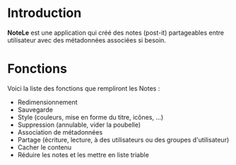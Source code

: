 # Introduction #

**NoteLe** est une application qui créé des notes (post-it) partageables entre utilisateur avec des métadonnées associées si besoin.

# Fonctions #

Voici la liste des fonctions que rempliront les Notes :
  * Redimensionnement
  * Sauvegarde
  * Style (couleurs, mise en forme du titre, icônes, ...)
  * Suppression (annulable, vider la poubelle)
  * Association de métadonnées
  * Partage (écriture, lecture, à des utilisateurs ou des groupes d'utilisateur)
  * Cacher le contenu
  * Réduire les notes et les mettre en liste triable